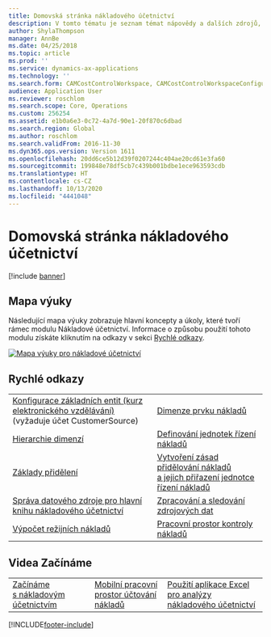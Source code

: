 ```yaml
---
title: Domovská stránka nákladového účetnictví
description: V tomto tématu je seznam témat nápovědy a dalších zdrojů, které jsou k dispozici pro nákladové účetnictví.
author: ShylaThompson
manager: AnnBe
ms.date: 04/25/2018
ms.topic: article
ms.prod: ''
ms.service: dynamics-ax-applications
ms.technology: ''
ms.search.form: CAMCostControlWorkspace, CAMCostControlWorkspaceConfiguration, CAMCostAccountingLedgerAdminWorkspace, CAMAXCostAccountingSetupWizard
audience: Application User
ms.reviewer: roschlom
ms.search.scope: Core, Operations
ms.custom: 256254
ms.assetid: e1b0a6e3-0c72-4a7d-90e1-20f870c6dbad
ms.search.region: Global
ms.author: roschlom
ms.search.validFrom: 2016-11-30
ms.dyn365.ops.version: Version 1611
ms.openlocfilehash: 20dd6ce5b12d39f0207244c404ae20cd61e3fa60
ms.sourcegitcommit: 199848e78df5cb7c439b001bdbe1ece963593cdb
ms.translationtype: HT
ms.contentlocale: cs-CZ
ms.lasthandoff: 10/13/2020
ms.locfileid: "4441048"
---
```

# <a name="cost-accounting-home-page"></a>Domovská stránka nákladového účetnictví

[!include [banner](../includes/banner.md)]

## <a name="learning-map"></a>Mapa výuky 

Následující mapa výuky zobrazuje hlavní koncepty a úkoly, které tvoří rámec modulu Nákladové účetnictví. Informace o způsobu použití tohoto modulu získáte kliknutím na odkazy v sekci [Rychlé odkazy](#quick-links).

[![Mapa výuky pro nákladové účetnictví](./media/cost-accounting-map.png)](./media/cost-accounting-map.png)

## <a name="quick-links"></a>Rychlé odkazy

|      |   |
|------|---|
|  [Konfigurace základních entit (kurz elektronického vzdělávání)](https://mbspartner.microsoft.com/Home) (vyžaduje účet CustomerSource)  |[Dimenze prvku nákladů](cost-elements.md)  |
|  [Hierarchie dimenzí](dimension-hierarchy.md)  |[Definování jednotek řízení nákladů](./tasks/define-cost-control-units.md)| 
| [Základy přidělení](allocation-bases.md)|[Vytvoření zásad přidělování nákladů a jejich přiřazení jednotce řízení nákladů](./tasks/create-assign-cost-allocation-policy-cost-control-unit.md) | 
| [Správa datového zdroje pro hlavní knihu nákladového účetnictví](./tasks/manage-data-source-cost-accounting-ledger.md) |                                           [Zpracování a sledování zdrojových dat](./tasks/process-trace-source-data.md)     | 
|[Výpočet režijních nákladů](overhead-calculation.md)  | [Pracovní prostor kontroly nákladů](cost-control-workspace.md)   |

## <a name="get-started-videosbr"></a>Videa Začínáme<br/>

|  |  |                             |
|------------------------|--------------------|-----------------------------|
| [Začínáme s nákladovým účetnictvím](https://www.youtube.com/watch?v=1pUDtJQZ8FU&t=35s)  | [Mobilní pracovní prostor účtování nákladů](https://www.youtube.com/watch?v=imsuTg8rUVk&t=7s)  |   [Použití aplikace Excel pro analýzy nákladového účetnictví](https://www.youtube.com/watch?v=-HKHYdClvx8)  |





[!INCLUDE[footer-include](../../includes/footer-banner.md)]